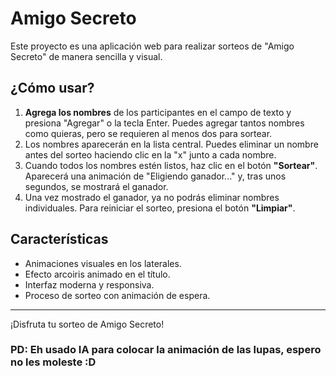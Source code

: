 # Amigo Secreto

Este proyecto es una aplicación web para realizar sorteos de "Amigo Secreto" de manera sencilla y visual.

## ¿Cómo usar?

1. **Agrega los nombres** de los participantes en el campo de texto y presiona "Agregar" o la tecla Enter. Puedes agregar tantos nombres como quieras, pero se requieren al menos dos para sortear.
2. Los nombres aparecerán en la lista central. Puedes eliminar un nombre antes del sorteo haciendo clic en la "x" junto a cada nombre.
3. Cuando todos los nombres estén listos, haz clic en el botón **"Sortear"**. Aparecerá una animación de "Eligiendo ganador..." y, tras unos segundos, se mostrará el ganador.
4. Una vez mostrado el ganador, ya no podrás eliminar nombres individuales. Para reiniciar el sorteo, presiona el botón **"Limpiar"**.

## Características
- Animaciones visuales en los laterales.
- Efecto arcoiris animado en el título.
- Interfaz moderna y responsiva.
- Proceso de sorteo con animación de espera.

---

¡Disfruta tu sorteo de Amigo Secreto!


### PD: Eh usado IA para colocar la animación de las lupas, espero no les moleste :D